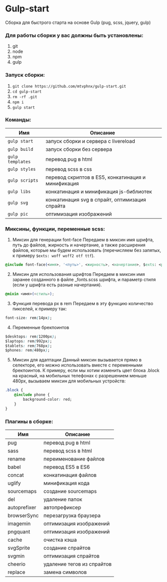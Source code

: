 # Gulp-start
Сборка для быстрого старта на основе Gulp (pug, scss, jquery, gulp)

### Для работы сборки у вас должны быть установлены:
1) git
2) node
3) npm
4) gulp


### Запуск сборки:

1. `git clone https://github.com/mtvphnx/gulp-start.git`
2. `cd gulp-start`
3. `rm -rf .git`
4. `npm i`
5. `gulp start`

### Команды:

| Имя | Описание |
|---------------|----------------------|
| `gulp start` | запуск сборки и сервера с livereload |
| `gulp build` | запуск сборки без сервера |
| `gulp templates` | перевод pug в html |
| `gulp styles` | перевод scss в css |
| `gulp scripts` | перевод скриптов в ES5, конкатинация и минификация |
| `gulp libs` | конкатинация и минификация js-библиотек |
| `gulp svg` | конкатинация svg в спрайт, оптимизация спрайта |
| `gulp pic` | оптимизация изображений |

### Миксины, функции, переменные scss:

1. Миксин для генерации font-face
Передаем в миксин имя шрифта, путь до файлов, жирность и начертание, а также расширения файлов, которые мы будем использовать (перечисляем без запятых, к примеру `$exts: woff woff2 otf ttf`).
```css
@include font-face(<имя>, '<путь>', <жирность>, <начертание>, $exts: <расширения>);
```

2. Миксин для использования шрифтов
Передаем в миксин имя заранее созданного в файле _fonts.scss шрифта, и параметр стиля (если у шрифта есть разные начертания).
```css
@mixin <имя>(<стиль>);
```

3. Функция перевода px в rem
Передаем в эту функцию количество пикселей, к примеру так:
```css
font-size: rem(14px);
```

4. Переменные брекпоинтов
```css
$desktops: rem(1200px);
$laptops: rem(992px);
$tablets: rem(768px);
$phones: rem(480px);
```

5. Миксин для адаптации
Данный миксин вызывается прямо в селекторе, его можно использовать вместе с переменными брекпоинтов. К примеру, если мы хотим изменить цвет блока .block на красный, на мобильных телефонах с разрешением меньше 480px, вызываем миксин для мобильных устройств:
```css
.block {
    @include phone {
        background-color: red;
    }
}
```

### Плагины в сборке:

| Имя | Описание |
|---------------|----------------------|
| pug | перевод pug в html |
| sass | перевод scss в html |
| rename | переименование файлов |
| babel | перевод ES5 в ES6 |
| concat | конкатинация файлов |
| uglify | минификация кода |
| sourcemaps | создание sourcemaps |
| del | удаление папок |
| autoprefixer | автопрефиксер |
| browserSync | перезагрузка браузера |
| imagemin | оптимизация изображений |
| pngquant | оптимизация изображений |
| cache | очистка кэша |
| svgSprite | создание спрайтов |
| svgmin | оптимизация спрайтов |
| cheerio | удаление тегов из спрайтов |
| replace | замена символов |